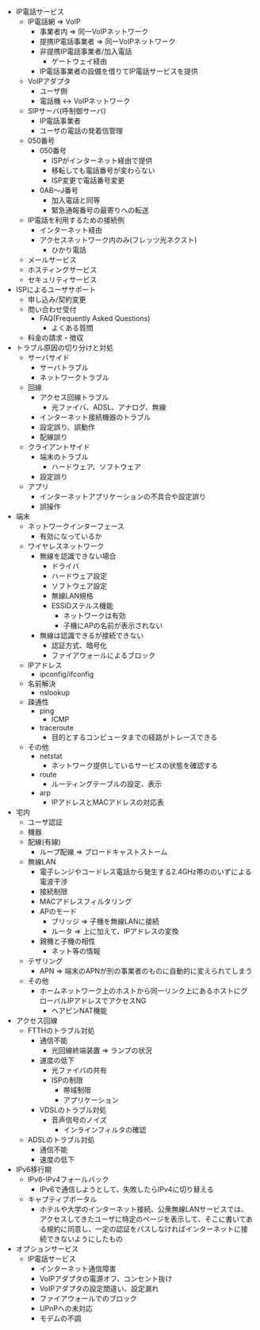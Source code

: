 - IP電話サービス
    - IP電話網 => VoIP
        - 事業者内 => 同一VoIPネットワーク
        - 提携IP電話事業者 => 同一VoIPネットワーク
        - 非提携IP電話事業者/加入電話
            - ゲートウェイ経由
        - IP電話事業者の設備を借りてIP電話サービスを提供
    - VoIPアダプタ
        - ユーザ側
        - 電話機 <-> VoIPネットワーク
    - SIPサーバ(呼制御サーバ)
        - IP電話事業者
        - ユーザの電話の発着信管理
    - 050番号
        - 050番号
            - ISPがインターネット経由で提供
            - 移転しても電話番号が変わらない
            - ISP変更で電話番号変更
        - 0AB〜J番号
            - 加入電話と同等
            - 緊急通報番号の最寄りへの転送
    - IP電話を利用するための接続例
        - インターネット経由
        - アクセスネットワーク内のみ(フレッツ光ネクスト)
            - ひかり電話
    - メールサービス
    - ホスティングサービス
    - セキュリティサービス
- ISPによるユーザサポート
    - 申し込み/契約変更
    - 問い合わせ受付
        - FAQ(Frequently Asked Questions)
            - よくある質問
    - 料金の請求・徴収
- トラブル原因の切り分けと対処
    - サーバサイド
        - サーバトラブル
        - ネットワークトラブル
    - 回線
        - アクセス回線トラブル
            - 光ファイバ、ADSL、アナログ、無線
        - インターネット接続機器のトラブル
        - 設定誤り、誤動作
        - 配線誤り
    - クライアントサイド
        - 端末のトラブル
            - ハードウェア、ソフトウェア
        - 設定誤り
    - アプリ
        - インターネットアプリケーションの不具合や設定誤り
        - 誤操作
- 端末
    - ネットワークインターフェース
        - 有効になっているか
    - ワイヤレスネットワーク
        - 無線を認識できない場合
            - ドライバ
            - ハードウェア設定
            - ソフトウェア設定
            - 無線LAN規格
            - ESSIDステルス機能
                - ネットワークは有効
                - 子機にAPの名前が表示されない
        - 無線は認識できるが接続できない
            - 認証方式、暗号化
            - ファイアウォールによるブロック
    - IPアドレス
        - ipconfig/ifconfig
    - 名前解決
        - nslookup
    - 疎通性
        - ping
            - ICMP
        - traceroute
            - 目的とするコンピュータまでの経路がトレースできる
    - その他
        - netstat
            - ネットワーク提供しているサービスの状態を確認する
        - route
            - ルーティングテーブルの設定、表示
        - arp
            - IPアドレスとMACアドレスの対応表
- 宅内
    - ユーザ認証
    - 機器
    - 配線(有線)
        - ループ配線 => ブロードキャストストーム
    - 無線LAN
        - 電子レンジやコードレス電話から発生する2.4GHz帯ののいずによる電波干渉
        - 接続制限
        - MACアドレスフィルタリング
        - APのモード
            - ブリッジ => 子機を無線LANに接続
            - ルータ => 上に加えて、IPアドレスの変換
        - 親機と子機の相性
            - ネット等の情報
    - テザリング
        - APN => 端末のAPNが別の事業者のものに自動的に変えられてしまう
    - その他
        - ホームネットワーク上のホストから同一リンク上にあるホストにグローバルIPアドレスでアクセスNG
            - ヘアピンNAT機能
- アクセス回線
    - FTTHのトラブル対処
        - 通信不能
            - 光回線終端装置 => ランプの状況
        - 速度の低下
            - 光ファイバの共有
            - ISPの制限
                - 帯域制限
                - アプリケーション
        - VDSLのトラブル対処
            - 音声信号のノイズ
                - インラインフィルタの確認
    - ADSLのトラブル対処
        - 通信不能
        - 速度の低下
- IPv6移行期
    - IPv6-IPv4フォールバック
        - IPv6で通信しようとして、失敗したらIPv4に切り替える
    - キャプティブポータル
        - ホテルや大学のインターネット接続、公衆無線LANサービスでは、アクセスしてきたユーザに特定のページを表示して、そこに書いてある規約に同意し、一定の認証をパスしなければインターネットに接続できないようにしたもの
- オプションサービス
    - IP電話サービス
        - インターネット通信障害
        - VoIPアダプタの電源オフ、コンセント抜け
        - VoIPアダプタの設定間違い、設定漏れ
        - ファイアウォールでのブロック
        - UPnPへの未対応
        - モデムの不調